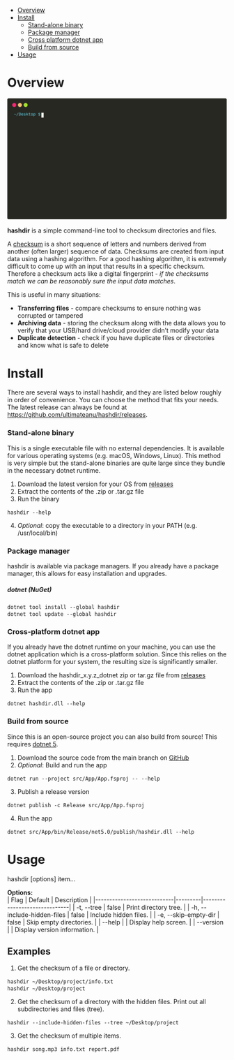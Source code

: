 - [Overview](#overview)
- [Install](#install)
    * [Stand-alone binary](#stand-alone-binary)
    * [Package manager](#package-manager)
    * [Cross platform dotnet app](#cross-platform-dotnet-app)
    * [Build from source](#build-from-source)
- [Usage](#usage)


# Overview

![sample terminal usage](assets/img/hashdir_demo.svg)

**hashdir** is a simple command-line tool to checksum directories and files.

A [checksum](https://en.wikipedia.org/wiki/Checksum) is a short sequence of letters and numbers derived from another (often larger) sequence of data. Checksums are created from input data using a hashing algorithm. For a good hashing algorithm, it is extremely difficult to come up with an input that results in a specific checksum. Therefore a checksum acts like a digital fingerprint - _if the checksums match we can be reasonably sure the input data matches_.

This is useful in many situations:
- **Transferring files** - compare checksums to ensure nothing was corrupted or tampered
- **Archiving data** - storing the checksum along with the data allows you to verify that your USB/hard drive/cloud provider didn’t modify your data
- **Duplicate detection** - check if you have duplicate files or directories and know what is safe to delete


# Install
There are several ways to install hashdir, and they are listed below roughly in order of convenience. You can choose the method that fits your needs. The latest release can always be found at <https://github.com/ultimateanu/hashdir/releases>.

### Stand-alone binary
This is a single executable file with no external dependencies. It is available for various operating systems (e.g. macOS, Windows, Linux). This method is very simple but the stand-alone binaries are quite large since they bundle in the necessary dotnet runtime.
1. Download the latest version for your OS from [releases](https://github.com/ultimateanu/hashdir/releases)
2. Extract the contents of the .zip or .tar.gz file
3. Run the binary
```
hashdir --help
```
4. _Optional_: copy the executable to a directory in your PATH (e.g. /usr/local/bin)

### Package manager
hashdir is available via package managers. If you already have a package manager, this allows for easy installation and upgrades.
##### dotnet (NuGet)
```
dotnet tool install --global hashdir
dotnet tool update --global hashdir
```

### Cross-platform dotnet app
If you already have the dotnet runtime on your machine, you can use the dotnet application which is a cross-platform solution. Since this relies on the dotnet platform for your system, the resulting size is significantly smaller.
1. Download the hashdir_x.y.z_dotnet zip or tar.gz file from [releases](https://github.com/ultimateanu/hashdir/releases)
2. Extract the contents of the .zip or .tar.gz file
3. Run the app  
```
dotnet hashdir.dll --help
```

### Build from source
Since this is an open-source project you can also build from source! This requires [dotnet 5](https://dotnet.microsoft.com).
1. Download the source code from the main branch on [GitHub](https://github.com/ultimateanu/hashdir/tree/main)
2. _Optional_: Build and run the app
```
dotnet run --project src/App/App.fsproj -- --help    
```
3. Publish a release version
```
dotnet publish -c Release src/App/App.fsproj 
```
4. Run the app
```
dotnet src/App/bin/Release/net5.0/publish/hashdir.dll --help
```


# Usage

hashdir [options] item...

**Options:**  
| Flag                       | Default | Description                  |
|----------------------------|---------|------------------------------|
| -t, --tree                 | false   | Print directory tree.        |
| -h, --include-hidden-files | false   | Include hidden files.        |
| -e, --skip-empty-dir       | false   | Skip empty directories.      |
| --help                     |         | Display help screen.         |
| --version                  |         | Display version information. |

## Examples
1. Get the checksum of a file or directory.
```
hashdir ~/Desktop/project/info.txt
hashdir ~/Desktop/project
```
2. Get the checksum of a directory with the hidden files. Print out all subdirectories and files (tree).
```
hashdir --include-hidden-files --tree ~/Desktop/project 
```
3. Get the checksum of multiple items.
```
hashdir song.mp3 info.txt report.pdf
```
